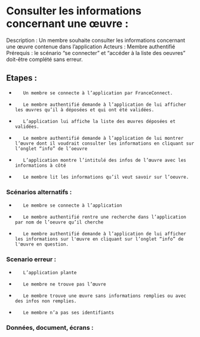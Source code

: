 # Consulter les informations concernant une œuvre :
Description : Un membre souhaite consulter les informations concernant une œuvre contenue dans l’application
Acteurs : Membre authentifié
Prérequis : le scénario “se connecter” et “accéder à la liste des oeuvres” doit-être complété sans erreur.
## Etapes :
-        Un membre se connecte à l’application par FranceConnect.
-        Le membre authentifié demande à l’application de lui afficher les œuvres qu’il à déposées et qui ont été validées.
-        L’application lui affiche la liste des œuvres déposées et validées.
-        Le membre authentifié demande à l’application de lui montrer l’œuvre dont il voudrait consulter les informations en cliquant sur l’onglet “info” de l’oeuvre
-        L’application montre l’intitulé des infos de l’œuvre avec les informations à côté
-        Le membre lit les informations qu’il veut savoir sur l’oeuvre.
### Scénarios alternatifs :
-        Le membre se connecte à l’application
-        Le membre authentifié rentre une recherche dans l’application par nom de l’oeuvre qu’il cherche
-        Le membre authentifié demande à l’application de lui afficher les informations sur l'œuvre en cliquant sur l’onglet “info” de l'œuvre en question.
### Scenario erreur :
-        L’application plante
-        Le membre ne trouve pas l’œuvre
-        Le membre trouve une œuvre sans informations remplies ou avec des infos non remplies.
-        Le membre n’a pas ses identifiants
### Données, document, écrans : 
